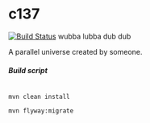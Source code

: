 # c137

[![Build Status](https://www.travis-ci.org/FaithPatrick/c137.svg?branch=master)](https://www.travis-ci.org/FaithPatrick/c137)
wubba lubba dub dub

A parallel universe created by someone.

##### Build script 

```shell

mvn clean install 

mvn flyway:migrate 

```
